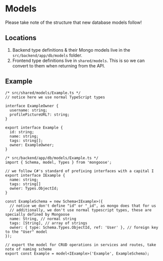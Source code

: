 # Models
Please take note of the structure that new database models follow!

## Locations
1. Backend type definitions & their Mongo models live in the `src/backend/app/db/models` folder.
2. Frontend type definitions live in `shared/models`. This is so we can convert to them when returning from the API.

## Example
```TS
/* src/shared/models/Example.ts */
// notice here we use normal TypeScript types

interface ExampleOwner {
  username: string;
  profilePictureURL?: string;
}

export interface Example {
  id: string;
  name: string;
  tags: string[];
  owner: ExampleOwner;
}
```

```TS
/* src/backend/app/db/models/Example.ts */
import { Schema, model, Types } from 'mongoose';

// we follow C#'s standard of prefixing interfaces with a capital I
export interface IExample {
  name: string;
  tags: string[]
  owner: Types.ObjectId;
}

const ExampleSchema = new Schema<IExample>({
  // notice we don't define "id" or "_id", as mongo does that for us
  // additionally, we don't use normal typescript types, these are specially defined by Mongoose
  name: String, // normal string
  tags: [String], // array of strings
  owner: { type: Schema.Types.ObjectId, ref: 'User' }, // foreign key to the "User" model
});

// export the model for CRUD operations in services and routes, take note of naming scheme
export const Example = model<IExample>('Example', ExampleSchema);
```